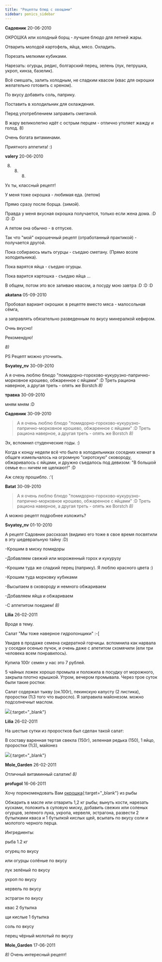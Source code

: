 ```yaml
---
title: "Рецепты блюд с овощами"
sidebar: ponics_sidebar
---
```


**Садовник** 20-06-2010

ОКРОШКА или холодный борщ - лучшее блюдо для летней жары.

Отварить молодой картофель, яйца, мясо. Охладить.

Порезать мелкими кубиками.

Нарезать: огурцы, редис, болгарский перец, зелень (лук, петрушка, укроп, кинза, базелик).

Всё смешать, залить холодным, не сладким квасом (квас для окрошки желательно готовить с хреном).

По вкусу добавить соль, паприку.

Поставить в холодильник для охлаждения.

Перед употреблением заправить сметаной.

В жару великолепно идёт с острым перцем - отлично утоляет жажду и голод. 8)

Очень богата витаминами.

Приятного аппетита! :)


**valery** 20-06-2010

 8) 8) 8)

Ух ты, классный рецепт!

У меня тоже окрошка - любимая еда. (летом)

Прямо сразу после борща. (зимой).

Правда у меня вкусная окрошка получается, только если жена дома. :D :D :D

А летом она обычно - в отпуске.

Так что "мой" окрошечный рецепт (отработанный практикой) - получается другой.

Пока собираюсь мыть огурцы - съедаю сметану. (Прямо возле холодильника).

Пока варятся яйца - съедаю огурцы.

Пока варится картошка - съедаю яйца ...

В общем, потом это все запиваю квасом, а посуду мою завтра :D :D :D


**akatana** 05-09-2010

Пробовал вариант окрошки: в рецепте вместо мяса - малосольная сёмга, 

а заправлять обязательно разведенным по вкусу минералкой кефиром.

Очнь вкусно!

Рекомендую!

*8)*

PS Рецепт можно уточнить. 


**Svyatoy_nv** 30-09-2010

А я очень люблю блюдо "помидорно-горохово-кукурузно-папрично-морковное крошево, обжаренное с яйцами" :D Треть рациона наверное, а другая треть - опять же Borstch *8)*


**травка** 30-09-2010

мням мням :D


**Садовник** 30-09-2010

> А я очень люблю блюдо "помидорно-горохово-кукурузно-папрично-морковное крошево, обжаренное с яйцами" :D Треть рациона наверное, а другая треть - опять же Borstch *8)*

Эх, вспомнил студенческие годы. :)

Когда к концу недели всё что было в холодильниках соседних комнат в общаге измельчалось на огромную "сиротскую" сковороду, обжаривалось с яйцами, и дружно съедалось под девизом: "В большой семье ~~е....~~ ничем не щелкают!" :D

Аж слезу прошибло. :&#039;(


**Batat** 30-09-2010

> А я очень люблю блюдо "помидорно-горохово-кукурузно-папрично-морковное крошево, обжаренное с яйцами" :D Треть рациона наверное, а другая треть - опять же Borstch *8)*

А можно рецепт подробнее изложить?


**Svyatoy_nv** 01-10-2010

А рецепт Садовник рассказал (видимо его тоже в свое время посвятили в эту шедевральную тайну :D)

-Крошим в миску помидоры

-Добавляем свежий или мороженный горох и кукурузу

-Крошим туда же сладкий перец (паприку). Я люблю красного цвета :)

-Крошим туда морковку кубиками

-Высыпаем в сковороду и немного обжариваем

-Добавляем яйца и обжариваем

-С аппетитом поедаем! *8)*


**Lilia** 26-02-2011

Вроде в тему.

Салат "Мы тоже наверное гидропонщики" :-[

Увидев в продаже семена сидератной горчицы. вспомнила как нарвала у соседки осенью пучок, и очень даже с апетитом схомячили (ели три человека всем понравилось).

Купила 100г семян у нас это 7 рублей.

5 чайных ложек хорошо промыла и положила в посудку от морожного, закрыла плотно крышкой. Утром, вечером промывала. Через трое суток были такие ростки:

Салат содержал тыкву (ок.100г), пекинскую капусту (2 листика), проростки (1\3 того что выросло). Я заправила майонезом. можно подсолнечныт маслом.

[![](/attachimages/5974_Photo-0180.jpg)](https://t.me/ponics_ru_files/4207){:target="_blank"}

**Lilia** 26-02-2011

На шестые сутки из проростков был сделан такой салат:

В составу варенная тертая свекла (150г), зеленная редька (150), 1 яйцо, проростки (1\3), майонез

[![](/attachimages/5978_Photo-0184.jpg)](https://t.me/ponics_ru_files/4208){:target="_blank"}

**Mole_Garden** 26-02-2011

Отличный витаминный салатик! *8)*


**profugol** 16-06-2011

Хочу порекомендовать Вам [окрошка](http://www.russianfood.com/recipes/bytype/?fid=316){:target="_blank"} из рыбы

Обжарить в масле или отварить 1,2 кг рыбы; вынуть кости, нарезать кусками, положить в суповую миску, добавить свежих или соленых огурцов, зеленого лука, укропа, кервеля, эстрагона, развести 2 бутылками кваса и 1 бутылкой кислых щей, всыпать по вкусу соли и молотого черного перца.

Ингредиенты:

рыба 1.2 кг

огурец по вкусу

или огурцы солёные по вкусу

лук зелёный по вкусу

укроп по вкусу

кервель по вкусу

эстрагон по вкусу

квас 2 бутылка

щи кислые 1 бутылка

соль по вкусу

перец чёрный молотый по вкусу


**Mole_Garden** 17-06-2011

 *8)* Очень интересный рецепт! 


